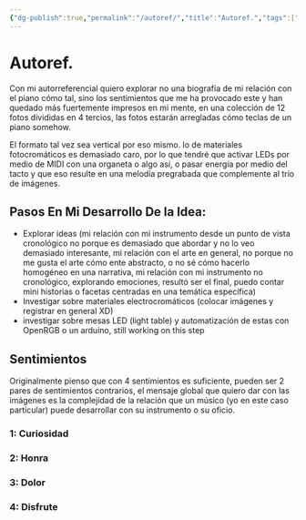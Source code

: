 ```yaml
---
{"dg-publish":true,"permalink":"/autoref/","title":"Autoref.","tags":["Pensamiento,"],"created":"2023-05-01T15:11:52.746-05:00","updated":"2023-05-01T21:44:11.130-05:00"}
---
```



# Autoref.

Con mi autorreferencial quiero explorar no una biografía de mi relación con el piano cómo tal, sino los sentimientos que me ha provocado este y han quedado más fuertemente impresos en mi mente, en una colección de 12 fotos divididas en 4 tercios, las fotos estarán arregladas cómo teclas de un piano somehow.

El formato tal vez sea vertical por eso mismo. lo de materiales fotocromáticos es demasiado caro, por lo que tendré que activar LEDs por medio de MIDI con una organeta o algo así, o pasar energía por medio del tacto y que eso resulte en una melodía pregrabada que complemente al trío de imágenes.

## Pasos En Mi Desarrollo De la Idea:

- Explorar ideas (mi relación con mi instrumento desde un punto de vista cronológico no porque es demasiado que abordar y no lo veo demasiado interesante, mi relación con el arte en general, no porque no me gusta el arte cómo ente abstracto, o no sé cómo hacerlo homogéneo en una narrativa, mi relación con mi instrumento no cronológico, explorando emociones, resultó ser el final, puedo contar mini historias o facetas centradas en una temática específica)
- Investigar sobre materiales electrocromáticos (colocar imágenes y registrar en general XD)
- investigar sobre mesas LED (light table) y automatización de estas con OpenRGB o un arduino, still working on this step

## Sentimientos

Originalmente pienso que con 4 sentimientos es suficiente, pueden ser 2 pares de sentimientos contrarios, el mensaje global que quiero dar con las imágenes es la complejidad de la relación que un músico (yo en este caso particular) puede desarrollar con su instrumento o su oficio.

### 1: Curiosidad

### 2: Honra

### 3: Dolor

### 4: Disfrute
